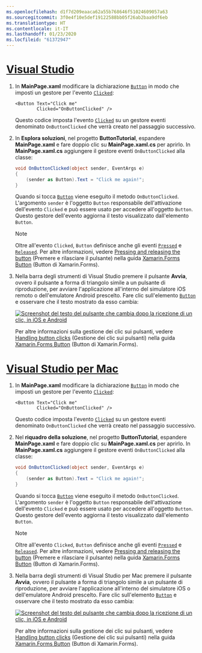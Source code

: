 ```yaml
---
ms.openlocfilehash: d1f7d209eaaca62a55b768646f51024609057a63
ms.sourcegitcommit: 3f0e4f10e5def19122588bb05f26ab2baa9df6eb
ms.translationtype: HT
ms.contentlocale: it-IT
ms.lasthandoff: 01/23/2020
ms.locfileid: "61372947"
---
```

# <a name="visual-studiotabvswin"></a>[Visual Studio](#tab/vswin)

1. In **MainPage.xaml** modificare la dichiarazione [`Button`](xref:Xamarin.Forms.Button) in modo che imposti un gestore per l'evento [`Clicked`](xref:Xamarin.Forms.Button.Clicked):

    ```xaml
    <Button Text="Click me"
            Clicked="OnButtonClicked" />
    ```

    Questo codice imposta l'evento [`Clicked`](xref:Xamarin.Forms.Button.Clicked) su un gestore eventi denominato `OnButtonClicked` che verrà creato nel passaggio successivo.

1. In **Esplora soluzioni**, nel progetto **ButtonTutorial**, espandere **MainPage.xaml** e fare doppio clic su **MainPage.xaml.cs** per aprirlo. In **MainPage.xaml.cs** aggiungere il gestore eventi `OnButtonClicked` alla classe:

    ```csharp
    void OnButtonClicked(object sender, EventArgs e)
    {
        (sender as Button).Text = "Click me again!";
    }
    ```

    Quando si tocca [`Button`](xref:Xamarin.Forms.Button) viene eseguito il metodo `OnButtonClicked`. L'argomento `sender` è l'oggetto `Button` responsabile dell'attivazione dell'evento `Clicked` e può essere usato per accedere all'oggetto `Button`. Questo gestore dell'evento aggiorna il testo visualizzato dall'elemento `Button`.

    > [!NOTE]
    > Oltre all'evento `Clicked`, `Button` definisce anche gli eventi [`Pressed`](xref:Xamarin.Forms.Button.Pressed) e [`Released`](xref:Xamarin.Forms.Button.Released). Per altre informazioni, vedere [Pressing and releasing the button](~/xamarin-forms/user-interface/button.md#pressing-and-releasing-the-button) (Premere e rilasciare il pulsante) nella guida [Xamarin.Forms Button](~/xamarin-forms/user-interface/button.md) (Button di Xamarin.Forms).

1. Nella barra degli strumenti di Visual Studio premere il pulsante **Avvia**, ovvero il pulsante a forma di triangolo simile a un pulsante di riproduzione, per avviare l'applicazione all'interno del simulatore iOS remoto o dell'emulatore Android prescelto. Fare clic sull'elemento [`Button`](xref:Xamarin.Forms.Button) e osservare che il testo mostrato da esso cambia:

    [![Screenshot del testo del pulsante che cambia dopo la ricezione di un clic, in iOS e Android](../images/handle-button-click.png "Gestire un clic su un pulsante")](../images/handle-button-click-large.png#lightbox "Gestire un clic su un pulsante")

    Per altre informazioni sulla gestione dei clic sui pulsanti, vedere [Handling button clicks](~/xamarin-forms/user-interface/button.md#handling-button-clicks) (Gestione dei clic sui pulsanti) nella guida [Xamarin.Forms Button](~/xamarin-forms/user-interface/button.md) (Button di Xamarin.Forms).

# <a name="visual-studio-for-mactabvsmac"></a>[Visual Studio per Mac](#tab/vsmac)

1. In **MainPage.xaml** modificare la dichiarazione [`Button`](xref:Xamarin.Forms.Button) in modo che imposti un gestore per l'evento [`Clicked`](xref:Xamarin.Forms.Button.Clicked):

    ```xaml
    <Button Text="Click me"
            Clicked="OnButtonClicked" />
    ```

    Questo codice imposta l'evento [`Clicked`](xref:Xamarin.Forms.Button.Clicked) su un gestore eventi denominato `OnButtonClicked` che verrà creato nel passaggio successivo.

1. Nel **riquadro della soluzione**, nel progetto **ButtonTutorial**, espandere **MainPage.xaml** e fare doppio clic su **MainPage.xaml.cs** per aprirlo. In **MainPage.xaml.cs** aggiungere il gestore eventi `OnButtonClicked` alla classe:

    ```csharp
    void OnButtonClicked(object sender, EventArgs e)
    {
        (sender as Button).Text = "Click me again!";
    }
    ```

    Quando si tocca [`Button`](xref:Xamarin.Forms.Button) viene eseguito il metodo `OnButtonClicked`. L'argomento `sender` è l'oggetto `Button` responsabile dell'attivazione dell'evento `Clicked` e può essere usato per accedere all'oggetto `Button`. Questo gestore dell'evento aggiorna il testo visualizzato dall'elemento `Button`.

    > [!NOTE]
    > Oltre all'evento `Clicked`, `Button` definisce anche gli eventi [`Pressed`](xref:Xamarin.Forms.Button.Pressed) e [`Released`](xref:Xamarin.Forms.Button.Released). Per altre informazioni, vedere [Pressing and releasing the button](~/xamarin-forms/user-interface/button.md#pressing-and-releasing-the-button) (Premere e rilasciare il pulsante) nella guida [Xamarin.Forms Button](~/xamarin-forms/user-interface/button.md) (Button di Xamarin.Forms).

1. Nella barra degli strumenti di Visual Studio per Mac premere il pulsante **Avvia**, ovvero il pulsante a forma di triangolo simile a un pulsante di riproduzione, per avviare l'applicazione all'interno del simulatore iOS o dell'emulatore Android prescelto. Fare clic sull'elemento [`Button`](xref:Xamarin.Forms.Button) e osservare che il testo mostrato da esso cambia:

    [![Screenshot del testo del pulsante che cambia dopo la ricezione di un clic, in iOS e Android](../images/handle-button-click.png "Gestire un clic su un pulsante")](../images/handle-button-click-large.png#lightbox "Gestire un clic su un pulsante")

    Per altre informazioni sulla gestione dei clic sui pulsanti, vedere [Handling button clicks](~/xamarin-forms/user-interface/button.md#handling-button-clicks) (Gestione dei clic sui pulsanti) nella guida [Xamarin.Forms Button](~/xamarin-forms/user-interface/button.md) (Button di Xamarin.Forms).
